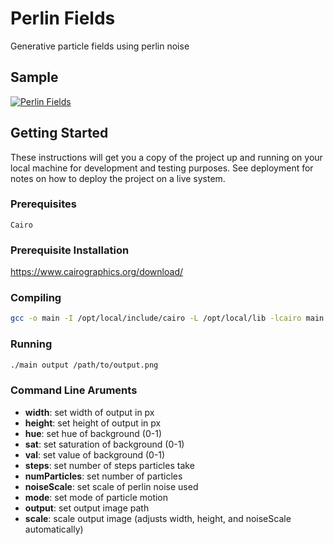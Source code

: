 # Perlin Fields
Generative particle fields using perlin noise

## Sample
[![Perlin Fields](https://i.imgur.com/jtXQeXT.jpg)]()


## Getting Started
These instructions will get you a copy of the project up and running on your local machine for development and testing purposes. See deployment for notes on how to deploy the project on a live system.
### Prerequisites
```
Cairo
```
### Prerequisite Installation
https://www.cairographics.org/download/
### Compiling
```bash
gcc -o main -I /opt/local/include/cairo -L /opt/local/lib -lcairo main.c perlin.c particle.c color.c
```
### Running
```bash
./main output /path/to/output.png
```
### Command Line Aruments
- **width**: set width of output in px
- **height**: set height of output in px
- **hue**: set hue of background (0-1)
- **sat**: set saturation of background (0-1)
- **val**: set value of background (0-1)
- **steps**: set number of steps particles take
- **numParticles**: set number of particles
- **noiseScale**: set scale of perlin noise used
- **mode**: set mode of particle motion
- **output**: set output image path
- **scale**: scale output image (adjusts width, height, and noiseScale automatically)

